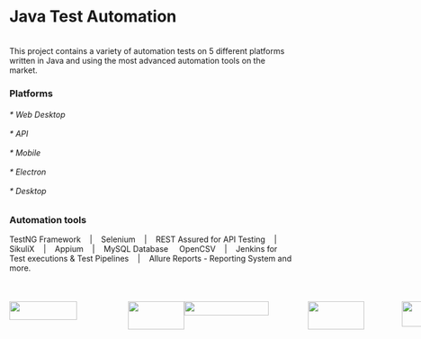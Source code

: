 # Java Test Automation
<br/>
This project contains a variety of automation tests on 5 different platforms <br/>
written in Java and using the most advanced automation tools on the market.
<br/>
<h3>Platforms</h3>
<h6>* Web Desktop <br/><br/>* API <br/><br/>* Mobile <br/><br/>* Electron <br/><br/>* Desktop</h6>
<h3>Automation tools</h3>
TestNG Framework &nbsp;&nbsp;&nbsp;|&nbsp;&nbsp;&nbsp; Selenium &nbsp;&nbsp;&nbsp;|&nbsp;&nbsp;&nbsp; REST Assured for API Testing &nbsp;&nbsp;&nbsp;|&nbsp;&nbsp;&nbsp; 
SikuliX &nbsp;&nbsp;&nbsp;|&nbsp;&nbsp;&nbsp; Appium &nbsp;&nbsp;&nbsp;|&nbsp;&nbsp;&nbsp; MySQL Database &nbsp;&nbsp;&nbsp; OpenCSV &nbsp;&nbsp;&nbsp;|&nbsp;&nbsp;&nbsp;  
Jenkins for Test executions & Test Pipelines &nbsp;&nbsp;&nbsp;|&nbsp;&nbsp;&nbsp; Allure Reports - Reporting System and more.
<br/><br/><br/><br/>
<div style="display:flex;">
<img style="width:120px; height:33px" src="https://upload.wikimedia.org/wikipedia/commons/thumb/5/52/Apache_Maven_logo.svg/2560px-Apache_Maven_logo.svg.png"/>
&nbsp;&nbsp;&nbsp;&nbsp;&nbsp;&nbsp;&nbsp;&nbsp;&nbsp;&nbsp;&nbsp;&nbsp;&nbsp;&nbsp;&nbsp;&nbsp;&nbsp;&nbsp;&nbsp;&nbsp;&nbsp;&nbsp;&nbsp;
<img style="width:100px; height:50px" src="https://lightrun.com/wp-content/uploads/2021/07/what-is-java-5b4bda1cc9e77c0037171617-scaled.jpg"/>
<br/>
<img style="width:150px; height:25px" src="https://raw.githubusercontent.com/RaiMan/SikuliX1/master/Support/sikulix-red.png"/>
&nbsp;&nbsp;&nbsp;&nbsp;&nbsp;&nbsp;&nbsp;&nbsp;&nbsp;&nbsp;&nbsp;&nbsp;&nbsp;&nbsp;&nbsp;&nbsp;&nbsp;&nbsp;
<img style="width:100px; height:50px" src="https://d1.awsstatic.com/asset-repository/products/amazon-rds/1024px-MySQL.ff87215b43fd7292af172e2a5d9b844217262571.png"/>
&nbsp;&nbsp;&nbsp;&nbsp;&nbsp;&nbsp;&nbsp;&nbsp;&nbsp;&nbsp;&nbsp;&nbsp;&nbsp;&nbsp;&nbsp;&nbsp;&nbsp;
<img style="width:150px; height:45px" src="https://qaautomationexpert.files.wordpress.com/2021/05/image-103.png"/>
<br/>
<img style="width:150px; height:75px" src="https://jenkins.io/images/logo-title-opengraph.png"/>
&nbsp;&nbsp;&nbsp;&nbsp;&nbsp;&nbsp;&nbsp;&nbsp;&nbsp;&nbsp;&nbsp;&nbsp;&nbsp;&nbsp;&nbsp;&nbsp;&nbsp;&nbsp;
<img style="width:175px; height:75px" src="https://bellatrix.solutions/content/uploads/Allure_logo-600x243.png"/>
<img style="width:125px; height:75px" src="https://itcraftapps.com/wp-content/uploads/2019/05/Appium.png"/>
</div>

